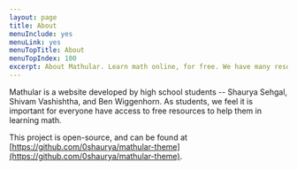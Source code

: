 ```yaml
---
layout: page
title: About
menuInclude: yes
menuLink: yes
menuTopTitle: About
menuTopIndex: 100
excerpt: About Mathular. Learn math online, for free. We have many resources for Algebra, Geometry, Precalculus, and Calculus 1. 
---
```


Mathular is a website developed by high school students -- Shaurya Sehgal, Shivam Vashishtha, and Ben Wiggenhorn. As students, we feel it is important for everyone have access to free resources to help them in learning math.

This project is open-source, and can be found at [https://github.com/0shaurya/mathular-theme](https://github.com/0shaurya/mathular-theme).

